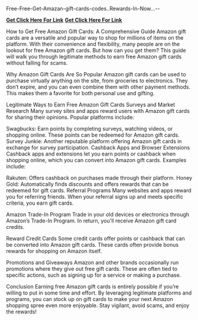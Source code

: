  Free-Free-Get-Amazan-gift-cards-codes..Rewards-In-Now...--

**[Get Click Here For Link](https://ccgeneratorr.com/mmxbo22x/)**
**[Get Click Here For Link](https://ccgeneratorr.com/mmxbo22x/)**


 
How to Get Free Amazon Gift Cards: A Comprehensive Guide
Amazon gift cards are a versatile and popular way to shop for millions of items on the platform. With their convenience and flexibility, many people are on the lookout for free Amazon gift cards. But how can you get them? This guide will walk you through legitimate methods to earn free Amazon gift cards without falling for scams.

Why Amazon Gift Cards Are So Popular
Amazon gift cards can be used to purchase virtually anything on the site, from groceries to electronics. They don’t expire, and you can even combine them with other payment methods. This makes them a favorite for both personal use and gifting.

Legitimate Ways to Earn Free Amazon Gift Cards
Surveys and Market Research
Many survey sites and apps reward users with Amazon gift cards for sharing their opinions. Popular platforms include:

Swagbucks: Earn points by completing surveys, watching videos, or shopping online. These points can be redeemed for Amazon gift cards.
Survey Junkie: Another reputable platform offering Amazon gift cards in exchange for survey participation.
Cashback Apps and Browser Extensions
Cashback apps and extensions let you earn points or cashback when shopping online, which you can convert into Amazon gift cards. Examples include:

Rakuten: Offers cashback on purchases made through their platform.
Honey Gold: Automatically finds discounts and offers rewards that can be redeemed for gift cards.
Referral Programs
Many websites and apps reward you for referring friends. When your referral signs up and meets specific criteria, you earn gift cards.

Amazon Trade-In Program
Trade in your old devices or electronics through Amazon’s Trade-In Program. In return, you'll receive Amazon gift card credits.

Reward Credit Cards
Some credit cards offer points or cashback that can be converted into Amazon gift cards. These cards often provide bonus rewards for shopping on Amazon itself.

Promotions and Giveaways
Amazon and other brands occasionally run promotions where they give out free gift cards. These are often tied to specific actions, such as signing up for a service or making a purchase.


Conclusion
Earning free Amazon gift cards is entirely possible if you’re willing to put in some time and effort. By leveraging legitimate platforms and programs, you can stock up on gift cards to make your next Amazon shopping spree even more enjoyable. Stay vigilant, avoid scams, and enjoy the rewards!
